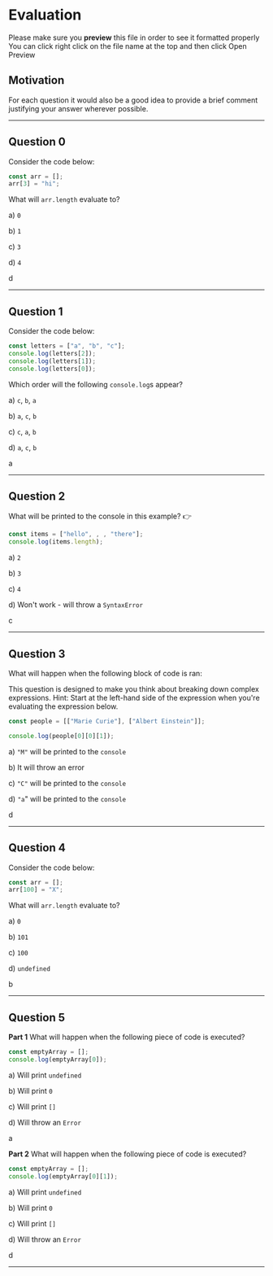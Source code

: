 # Evaluation

Please make sure you **preview** this file in order to see it formatted properly
You can click right click on the file name at the top and then click Open Preview

## Motivation

For each question it would also be a good idea to provide a brief comment justifying your answer wherever possible.

---

## Question 0

Consider the code below:

```js
const arr = [];
arr[3] = "hi";
```

What will `arr.length` evaluate to?

a) `0`

b) `1`

c) `3`

d) `4`

d

---

## Question 1

Consider the code below:

```js
const letters = ["a", "b", "c"];
console.log(letters[2]);
console.log(letters[1]);
console.log(letters[0]);
```

Which order will the following `console.log`s appear?

a) `c`, `b`, `a`

b) `a`, `c`, `b`

c) `c`, `a`, `b`

d) `a`, `c`, `b`

a

---

## Question 2

What will be printed to the console in this example? 👉

```js
const items = ["hello", , , "there"];
console.log(items.length);
```

a) `2`

b) `3`

c) `4`

d) Won't work - will throw a `SyntaxError`

c

---

## Question 3

What will happen when the following block of code is ran:

This question is designed to make you think about breaking down complex expressions.
Hint: Start at the left-hand side of the expression when you're evaluating the expression below.

```js
const people = [["Marie Curie"], ["Albert Einstein"]];

console.log(people[0][0][1]);
```

a) `"M"` will be printed to the `console`

b) It will throw an error

c) `"C"` will be printed to the `console`

d) `"a`" will be printed to the `console`

d

---

## Question 4

Consider the code below:

```js
const arr = [];
arr[100] = "X";
```

What will `arr.length` evaluate to?

a) `0`

b) `101`

c) `100`

d) `undefined`

b

---

## Question 5

**Part 1** What will happen when the following piece of code is executed?

```js
const emptyArray = [];
console.log(emptyArray[0]);
```

a) Will print `undefined`

b) Will print `0`

c) Will print `[]`

d) Will throw an `Error`

a

**Part 2** What will happen when the following piece of code is executed?

```js
const emptyArray = [];
console.log(emptyArray[0][1]);
```

a) Will print `undefined`

b) Will print `0`

c) Will print `[]`

d) Will throw an `Error`

d

---
